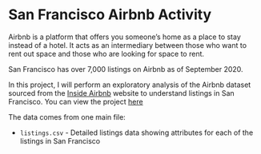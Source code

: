 # San Francisco Airbnb Activity
Airbnb is a platform that offers you someone’s home as a place to stay instead of a hotel. It acts as an intermediary between those who want to rent out space and those who are looking for space to rent. 

San Francisco has over 7,000 listings on Airbnb as of September 2020. 

In this project, I will perform an exploratory analysis of the Airbnb dataset sourced from the [Inside Airbnb](http://insideairbnb.com/about.html#disclaimers) website to understand listings in San Francisco. You can view the project [here](https://github.com/pauulkim/San-Francisco-Airbnb-Activity/blob/master/sf%20airbnb%20activity.ipynb)

The data comes from one main file:
- `listings.csv` - Detailed listings data showing attributes for each of the listings in San Francisco 
